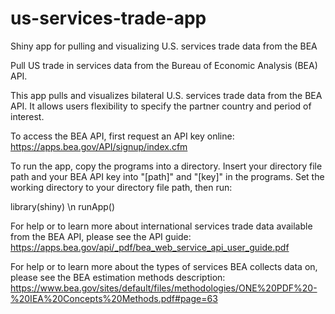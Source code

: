 # us-services-trade-app
Shiny app for pulling and visualizing U.S. services trade data from the BEA

Pull US trade in services data from the Bureau of Economic Analysis (BEA) API.

This app pulls and visualizes bilateral U.S. services trade data from the BEA API. It allows users flexibility to specify the partner country and period of interest. 

To access the BEA API, first request an API key online: https://apps.bea.gov/API/signup/index.cfm

To run the app, copy the programs into a directory. Insert your directory file path and your BEA API key into "[path]" and "[key]" in the programs. Set the working directory to your directory file path, then run: 

  library(shiny) \n
  runApp()

For help or to learn more about international services trade data available from the BEA API, please see the API guide: https://apps.bea.gov/api/_pdf/bea_web_service_api_user_guide.pdf

For help or to learn more about the types of services BEA collects data on, please see the BEA estimation methods description: https://www.bea.gov/sites/default/files/methodologies/ONE%20PDF%20-%20IEA%20Concepts%20Methods.pdf#page=63
